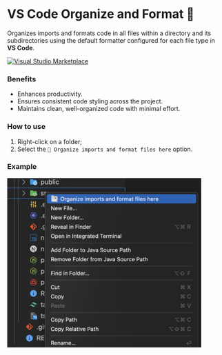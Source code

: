 # VS Code Organize and Format 📑

Organizes imports and formats code in all files within a directory and its subdirectories using the default formatter configured for each file type in **VS Code**.

[![Visual Studio Marketplace](https://img.shields.io/badge/VS%20Marketplace-Organize%20Imports%20and%20Format%20Files-0878ba)](https://marketplace.visualstudio.com/items?itemName=HeltonRicardo.heltonricardo-vscode-organize-and-format)

### Benefits

- Enhances productivity.
- Ensures consistent code styling across the project.
- Maintains clean, well-organized code with minimal effort.

### How to use

1. Right-click on a folder;
2. Select the `📑 Organize imports and format files here` option.

### Example

<img src="./doc/img-1.png" alt="Instructions image" width="450"/>
